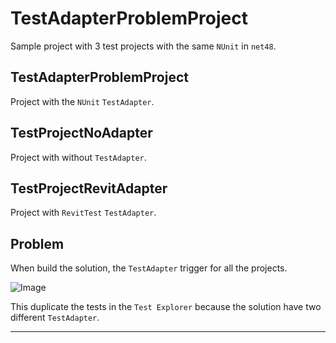 # TestAdapterProblemProject

Sample project with 3 test projects with the same `NUnit` in `net48`.

## TestAdapterProblemProject

Project with the `NUnit` `TestAdapter`.

## TestProjectNoAdapter

Project with without `TestAdapter`.

## TestProjectRevitAdapter

Project with `RevitTest` `TestAdapter`.

## Problem

When build the solution, the `TestAdapter` trigger for all the projects.

![Image](https://github.com/user-attachments/assets/c3b28817-02f5-4c1e-9650-eccab960faab)

This duplicate the tests in the `Test Explorer` because the solution have two different `TestAdapter`.

---
